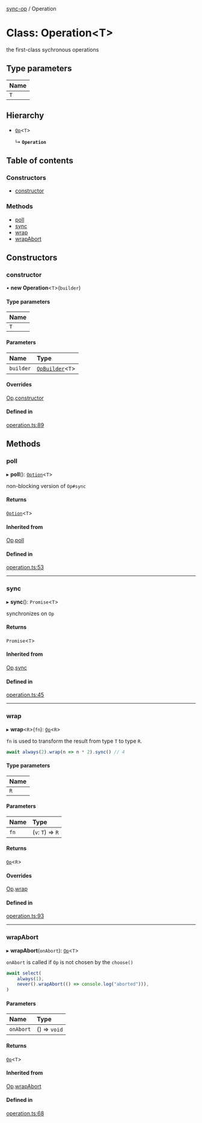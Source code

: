 [sync-op](../README.md) / Operation

# Class: Operation<T\>

the first-class sychronous operations

## Type parameters

| Name |
| :------ |
| `T` |

## Hierarchy

- [`Op`](Op.md)<`T`\>

  ↳ **`Operation`**

## Table of contents

### Constructors

- [constructor](Operation.md#constructor)

### Methods

- [poll](Operation.md#poll)
- [sync](Operation.md#sync)
- [wrap](Operation.md#wrap)
- [wrapAbort](Operation.md#wrapabort)

## Constructors

### constructor

• **new Operation**<`T`\>(`builder`)

#### Type parameters

| Name |
| :------ |
| `T` |

#### Parameters

| Name | Type |
| :------ | :------ |
| `builder` | [`OpBuilder`](../README.md#opbuilder)<`T`\> |

#### Overrides

[Op](Op.md).[constructor](Op.md#constructor)

#### Defined in

[operation.ts:89](https://github.com/dhcmrlchtdj/sync-op/blob/165e48c/src/operation.ts#L89)

## Methods

### poll

▸ **poll**(): [`Option`](../README.md#option)<`T`\>

non-blocking version of `Op#sync`

#### Returns

[`Option`](../README.md#option)<`T`\>

#### Inherited from

[Op](Op.md).[poll](Op.md#poll)

#### Defined in

[operation.ts:53](https://github.com/dhcmrlchtdj/sync-op/blob/165e48c/src/operation.ts#L53)

___

### sync

▸ **sync**(): `Promise`<`T`\>

synchronizes on `Op`

#### Returns

`Promise`<`T`\>

#### Inherited from

[Op](Op.md).[sync](Op.md#sync)

#### Defined in

[operation.ts:45](https://github.com/dhcmrlchtdj/sync-op/blob/165e48c/src/operation.ts#L45)

___

### wrap

▸ **wrap**<`R`\>(`fn`): [`Op`](Op.md)<`R`\>

`fn` is used to transform the result from type `T` to type `R`.

```typescript
await always(2).wrap(n => n * 2).sync() // 4
```

#### Type parameters

| Name |
| :------ |
| `R` |

#### Parameters

| Name | Type |
| :------ | :------ |
| `fn` | (`v`: `T`) => `R` |

#### Returns

[`Op`](Op.md)<`R`\>

#### Overrides

[Op](Op.md).[wrap](Op.md#wrap)

#### Defined in

[operation.ts:93](https://github.com/dhcmrlchtdj/sync-op/blob/165e48c/src/operation.ts#L93)

___

### wrapAbort

▸ **wrapAbort**(`onAbort`): [`Op`](Op.md)<`T`\>

`onAbort` is called if `Op` is not chosen by the `choose()`

```typescript
await select(
	always(1),
	never().wrapAbort(() => console.log("aborted"))),
)
```

#### Parameters

| Name | Type |
| :------ | :------ |
| `onAbort` | () => `void` |

#### Returns

[`Op`](Op.md)<`T`\>

#### Inherited from

[Op](Op.md).[wrapAbort](Op.md#wrapabort)

#### Defined in

[operation.ts:68](https://github.com/dhcmrlchtdj/sync-op/blob/165e48c/src/operation.ts#L68)
